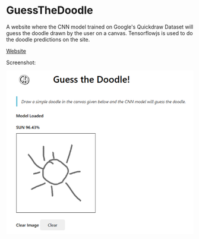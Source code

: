 # GuessTheDoodle

A website where the CNN model trained on Google's Quickdraw Dataset will guess the doodle drawn by the user on a canvas. Tensorflowjs is used to do the doodle predictions on the site.

[Website](https://aniketdogra.github.io/doodler/)

Screenshot:

![](images/site.PNG?raw=true)

